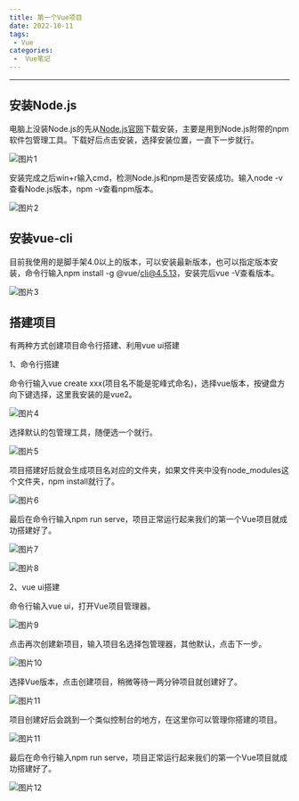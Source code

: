 ```yaml
---
title: 第一个Vue项目
date: 2022-10-11
tags:
 - Vue
categories:
 -  Vue笔记
---
```

---
安装Node.js
---
电脑上没装Node.js的先从[Node.js官网](https://nodejs.org/zh-cn/)下载安装，主要是用到Node.js附带的npm软件包管理工具。下载好后点击安装，选择安装位置，一直下一步就行。

![图片1](../assets/images/nodeDownload.png)

安装完成之后win+r输入cmd，检测Node.js和npm是否安装成功。输入node -v查看Node.js版本，npm -v查看npm版本。

![图片2](../assets/images/nodeVersion.png)

安装vue-cli
---
目前我使用的是脚手架4.0以上的版本，可以安装最新版本，也可以指定版本安装，命令行输入npm install -g @vue/cli@4.5.13，安装完后vue -V查看版本。

![图片3](../assets/images/vuecli.png)

搭建项目
---
有两种方式创建项目命令行搭建、利用vue ui搭建
<p>1、命令行搭建</p>
命令行输入vue create xxx(项目名不能是驼峰式命名)，选择vue版本，按键盘方向下键选择，这里我安装的是vue2。

![图片4](../assets/images/vueCreate1.png)

选择默认的包管理工具，随便选一个就行。

![图片5](../assets/images/vueCreate2.png)

项目搭建好后就会生成项目名对应的文件夹，如果文件夹中没有node_modules这个文件夹，npm install就行了。

![图片6](../assets/images/vueCreate3.png)

最后在命令行输入npm run serve，项目正常运行起来我们的第一个Vue项目就成功搭建好了。

![图片7](../assets/images/vueCreate4.png)

![图片8](../assets/images/vueCreate5.png)
<p>2、vue ui搭建</p>

命令行输入vue ui，打开Vue项目管理器。

![图片9](../assets/images/vueCreate6.png)

点击再次创建新项目，输入项目名选择包管理器，其他默认，点击下一步。

![图片10](../assets/images/vueCreate7.png)

选择Vue版本，点击创建项目，稍微等待一两分钟项目就创建好了。

![图片11](../assets/images/vueCreate8.png)

项目创建好后会跳到一个类似控制台的地方，在这里你可以管理你搭建的项目。

![图片11](../assets/images/vueCreate9.png)

最后在命令行输入npm run serve，项目正常运行起来我们的第一个Vue项目就成功搭建好了。

![图片12](../assets/images/vueCreate5.png)